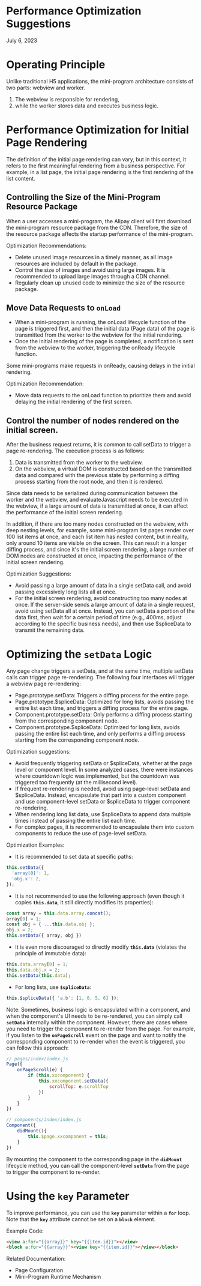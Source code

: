 # Performance Optimization Suggestions

July 6, 2023 

# Operating Principle

Unlike traditional H5 applications, the mini-program architecture consists of two parts: webview and worker. 

1. The webview is responsible for rendering, 
2. while the worker stores data and executes business logic.

# Performance Optimization for Initial Page Rendering

The definition of the initial page rendering can vary, but in this context, it refers to the first meaningful rendering from a business perspective. For example, in a list page, the initial page rendering is the first rendering of the list content.

## Controlling the Size of the Mini-Program Resource Package

When a user accesses a mini-program, the Alipay client will first download the mini-program resource package from the CDN. Therefore, the size of the resource package affects the startup performance of the mini-program.

Optimization Recommendations:

- Delete unused image resources in a timely manner, as all image resources are included by default in the package.
- Control the size of images and avoid using large images. It is recommended to upload large images through a CDN channel.
- Regularly clean up unused code to minimize the size of the resource package.

## Move Data Requests to `onLoad`

- When a mini-program is running, the onLoad lifecycle function of the page is triggered first, and then the initial data (Page data) of the page is transmitted from the worker to the webview for the initial rendering.
- Once the initial rendering of the page is completed, a notification is sent from the webview to the worker, triggering the onReady lifecycle function.

Some mini-programs make requests in onReady, causing delays in the initial rendering.

Optimization Recommendation:

- Move data requests to the onLoad function to prioritize them and avoid delaying the initial rendering of the first screen.

## Control the number of nodes rendered on the initial screen.

After the business request returns, it is common to call setData to trigger a page re-rendering. The execution process is as follows:

1. Data is transmitted from the worker to the webview.
2. On the webview, a virtual DOM is constructed based on the transmitted data and compared with the previous state by performing a diffing process starting from the root node, and then it is rendered.

Since data needs to be serialized during communication between the worker and the webview, and evaluateJavascript needs to be executed in the webview, if a large amount of data is transmitted at once, it can affect the performance of the initial screen rendering.

In addition, if there are too many nodes constructed on the webview, with deep nesting levels, for example, some mini-program list pages render over 100 list items at once, and each list item has nested content, but in reality, only around 10 items are visible on the screen. This can result in a longer diffing process, and since it's the initial screen rendering, a large number of DOM nodes are constructed at once, impacting the performance of the initial screen rendering.

Optimization Suggestions:

- Avoid passing a large amount of data in a single setData call, and avoid passing excessively long lists all at once.
- For the initial screen rendering, avoid constructing too many nodes at once. If the server-side sends a large amount of data in a single request, avoid using setData all at once. Instead, you can setData a portion of the data first, then wait for a certain period of time (e.g., 400ms, adjust according to the specific business needs), and then use $spliceData to transmit the remaining data.

# Optimizing the `setData` Logic

Any page change triggers a setData, and at the same time, multiple setData calls can trigger page re-rendering. The following four interfaces will trigger a webview page re-rendering:

- Page.prototype.setData: Triggers a diffing process for the entire page.
- Page.prototype.$spliceData: Optimized for long lists, avoids passing the entire list each time, and triggers a diffing process for the entire page.
- Component.prototype.setData: Only performs a diffing process starting from the corresponding component node.
- Component.prototype.$spliceData: Optimized for long lists, avoids passing the entire list each time, and only performs a diffing process starting from the corresponding component node.

Optimization suggestions:

- Avoid frequently triggering setData or $spliceData, whether at the page level or component level. In some analyzed cases, there were instances where countdown logic was implemented, but the countdown was triggered too frequently (at the millisecond level).
- If frequent re-rendering is needed, avoid using page-level setData and $spliceData. Instead, encapsulate that part into a custom component and use component-level setData or $spliceData to trigger component re-rendering.
- When rendering long list data, use $spliceData to append data multiple times instead of passing the entire list each time.
- For complex pages, it is recommended to encapsulate them into custom components to reduce the use of page-level setData.

Optimization Examples:

- It is recommended to set data at specific paths:

```jsx
this.setData({
  'array[0]': 1,
  'obj.x': 2,
});
```

- It is not recommended to use the following approach (even though it copies **`this.data`**, it still directly modifies its properties):

```jsx
const array = this.data.array.concat();
array[0] = 1;
const obj = { ...this.data.obj };
obj.x = 2;
this.setData({ array, obj })
```

- It is even more discouraged to directly modify **`this.data`** (violates the principle of immutable data):

```jsx
this.data.array[0] = 1;
this.data.obj.x = 2;
this.setData(this.data);
```

- For long lists, use **`$spliceData`**:

```jsx
this.$spliceData({ 'a.b': [1, 0, 5, 6] });
```

Note:
Sometimes, business logic is encapsulated within a component, and when the component's UI needs to be re-rendered, you can simply call **`setData`** internally within the component. However, there are cases where you need to trigger the component to re-render from the page. For example, if you listen to the **`onPageScroll`** event on the page and want to notify the corresponding component to re-render when the event is triggered, you can follow this approach:

```jsx
// pages/index/index.js
Page({
    onPageScroll(e) {
        if (this.xxcomponent) {
            this.xxcomponent.setData({
                scrollTop: e.scrollTop
            })
        }
    }
})
```

```jsx
// components/index/index.js
Component({
    didMount(){
        this.$page.xxcomponent = this;
    }
})
```

By mounting the component to the corresponding page in the **`didMount`** lifecycle method, you can call the component-level **`setData`** from the page to trigger the component to re-render.

# Using the **`key`** Parameter

To improve performance, you can use the **`key`** parameter within a **`for`** loop. Note that the **`key`** attribute cannot be set on a **`block`** element.

Example Code:

```html
<view a:for="{{array}}" key="{{item.id}}"></view>
<block a:for="{{array}}"><view key="{{item.id}}"></view></block>
```

Related Documentation:

- Page Configuration
- Mini-Program Runtime Mechanism